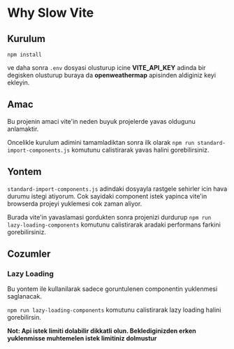 # Why Slow Vite

## Kurulum

`npm install`

ve daha sonra `.env` dosyasi olusturup icine **VITE_API_KEY** adinda bir degisken olusturup buraya da **openweathermap** apisinden aldiginiz keyi ekleyin.

## Amac

Bu projenin amaci vite'in neden buyuk projelerde yavas oldugunu anlamaktir.

Oncelikle kurulum adimini tamamladiktan sonra ilk olarak `npm run standard-import-components.js` komutunu calistirarak yavas halini gorebilirsiniz.

## Yontem

`standard-import-components.js` adindaki dosyayla rastgele sehirler icin hava durumu istegi atiyorum. Cok sayidaki component istek yapinca vite'in browserda projeyi yuklemesi cok zaman aliyor.

Burada vite'in yavaslamasi gordukten sonra projenizi durdurup `npm run lazy-loading-components` komutunu calistirarak aradaki performans farkini gorebilirsiniz.

## Cozumler

### Lazy Loading

Bu yontem ile kullanilarak sadece goruntulenen componentin yuklenmesi saglanacak.

`npm run lazy-loading-components` komutunu calistirarak lazy loading halini gorebilirsin.

**Not: Api istek limiti dolabilir dikkatli olun. Beklediginizden erken yuklenmisse muhtemelen istek limitiniz dolmustur**
